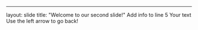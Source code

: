 
---
layout: slide
title: "Welcome to our second slide!"
Add info to line 5
Your text
Use the left arrow to go back!
